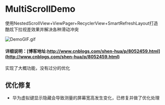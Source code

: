 # MultiScrollDemo
使用NestedScrollView+ViewPager+RecyclerView+SmartRefreshLayout打造酷炫下拉视差效果并解决各种滑动冲突

![DemoGIF.gif](https://github.com/SiberiaDante/MultiScrollDemo/blob/master/assets/GIF.gif)

#### 详细说明：[博客地址:http://www.cnblogs.com/shen-hua/p/8052459.html](http://www.cnblogs.com/shen-hua/p/8052459.html)
实现了大概功能，没有过分的优化

## 优化修复
* 华为虚拟键显示隐藏会导致测量的屏幕宽高发生变化，已修复并做了优化处理